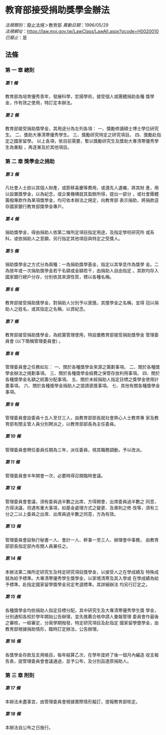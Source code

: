# 教育部接受捐助獎學金辦法

*法規類別*：廢止法規＞教育部
*異動日期*：1996/05/29  
*法規網址*：https://law.moj.gov.tw/LawClass/LawAll.aspx?pcode=H0020010
*已廢止*：是


## 法條
### 第 一 章 總則

##### 第 1 條
教育部為培育優秀青年，發展科學，宏揚學術，接受個人或團體捐助各種
獎學金，作有效之使用，特訂定本辦法。

##### 第 2 條
教育部接受捐助獎學金，其用途分為左列各項：
一、獎勵修讀碩士博士學位研究生。
二、獎助大專清寒優秀學生。
三、獎勵研究特定之研究項目。
四、獎勵赴指定之國家留學。
以上各項，依目前需要，暫以獎勵研究生及獎助大專清寒優秀學生為重點
，再逐漸及於其他項目。


### 第 二 章 獎學金之捐助

##### 第 3 條
凡社會人士欲以其個人財產，或節移喜慶等費用，或遵先人遺囑，將其財
產，用以設置獎學金，以為紀念，或企業機構就其盈餘所得，提出一部分
，或社會團體籌撥專款作為某項獎學金，均可依本辦法之規定，向教育部
表示捐助，將捐款逕存國家銀行教育部獎學金專戶。

##### 第 4 條
捐助獎學金，得由捐助人依第二條所定項目指定用途，及指定學校研究所
或系科，或依捐助人之意願，另行指定其他項目與特定之受獎人。

##### 第 5 條
捐助獎學金之方式分為兩種：一為捐助獎學基金，指定以其孳息作為獎學
金。二為按年或一次捐助獎學金若干名額或金額若干，由捐助人自由指定
。其款均存入國家銀行總戶分存，分別依其來源性質，標以各種名稱。

##### 第 6 條
教育部接受捐助獎學金，對捐助人分別予以褒獎。其獎學金之名稱，並得
冠以捐助人之姓名，或其指定之名稱，以資紀念。

##### 第 7 條
教育部接受捐助獎學金，為統籌管理使用，特設置教育部接受捐助獎學金
管理委員會 (以下簡稱管理委員會) 。

##### 第 8 條
管理委員會之任務如左：
一、關於各種獎學金來源之籌劃事項。
二、關於各種獎學金辦法之規劃事項。
三、關於各種獎學金經費之保管存放利用事項。
四、關於各種獎學金名額之統籌分配事項。
五、關於未經捐助人指定目標之獎學金使用計畫事項。
六、關於各種獎學金捐助人之提請褒獎事項。
七、其他有關各種獎學金事項。


##### 第 9 條
管理委員會設委員十五人至廿三人，由教育部部長就社會熱心人士教育專
家及教育部有關主管人員分別聘派之，以教育部部長為主任委員。

##### 第 10 條
管理委員會聘任委員任期為三年，派任委員，視其職務調動，予以改派。

##### 第 11 條
管理委員會半年開會一次，必要時得召開臨時會議。

##### 第 12 條
管理委員會會議，須有委員過半數之出席，方得開會，出席委員過半數之
同意，方得決議，但遇有重大事項，如基金處理方式之變更、及章則之修
改等，須有三分之二以上委員之出席、出席員過半數之同意，方為有效。

##### 第 13 條
管理委員會設執行秘書一人、會計一人、幹事一至三人、辦理會中事務，
由教育部部長指定部內有關人員兼任之。

##### 第 14 條
本辦法第二條所定研究生及特定研究項目獎學金，以接受人之在學成績及
特殊成就為給予標準。大專清寒優秀學生獎學金，以家境清寒及其入學或
在學成績為給予標準。赴指定國家留學獎學金另定考選標準。其詳細辦法
均另行訂定之。

##### 第 15 條
各種獎學金均依捐助人指定目標分配，其中研究生及大專清寒優秀學生獎
學金，分別通知各校於學年開始公告辦理，並先推薦合格申請人彙報管理
委員會作最後之審核，一經審定，分兩學期撥發，特定研究項目及赴指定
國家留學獎學金，由教育部根據捐助情形，臨時訂定辦法，公告辦理。

##### 第 16 條
各獎學金存款及支用帳目，每年結算乙次，在學年度終了後一個月內編造
收支報告表，提管理委員會會議通過，並予公布，及分別函達原捐助人。

### 第 三 章 附則

##### 第 17 條
本辦法未盡事宜，由管理委員會根據實際情形擬訂，提報教育部核定。

##### 第 18 條
本辦法自公布之日施行。


